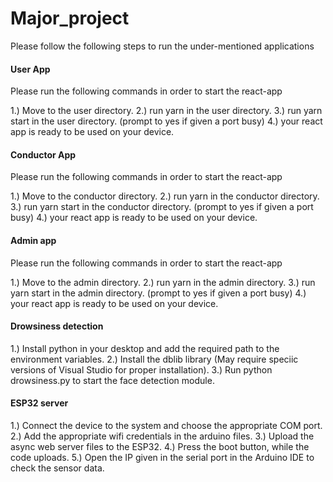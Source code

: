 # Major_project

Please follow the following steps to run the under-mentioned applications

#### User App

Please run the following commands in order to start the react-app

1.) Move to the user directory.
2.) run yarn in the user directory.
3.) run yarn start in the user directory. (prompt to yes if given a port busy)
4.) your react app is ready to be used on your device.

#### Conductor App

Please run the following commands in order to start the react-app

1.) Move to the conductor directory.
2.) run yarn in the conductor directory.
3.) run yarn start in the conductor directory. (prompt to yes if given a port busy)
4.) your react app is ready to be used on your device.

#### Admin app

Please run the following commands in order to start the react-app

1.) Move to the admin directory.
2.) run yarn in the admin directory.
3.) run yarn start in the admin directory. (prompt to yes if given a port busy)
4.) your react app is ready to be used on your device.

#### Drowsiness detection

1.) Install python in your desktop and add the required path to the environment variables.
2.) Install the dblib library (May require speciic versions of Visual Studio for proper installation).
3.) Run python drowsiness.py to start the face detection module.

#### ESP32 server

1.) Connect the device to the system and choose the appropriate COM port.
2.) Add the appropriate wifi credentials in the arduino files.
3.) Upload the async web server files to the ESP32.
4.) Press the boot button, while the code uploads.
5.) Open the IP given in the serial port in the Arduino IDE to check the sensor data.
